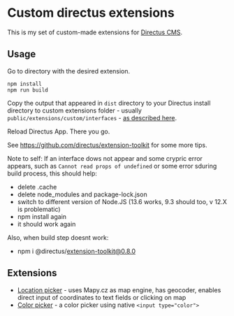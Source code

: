 Custom directus extensions
==========================

This is my set of custom-made extensions for [Directus CMS](https://github.com/directus/directus).

Usage
-----

Go to directory with the desired extension.
```
npm install
npm run build
```
Copy the output that appeared in `dist` directory to your Directus install directory to custom extensions folder - usually `public/extensions/custom/interfaces` - [as described here](https://docs.directus.io/extensions/).

Reload Directus App. There you go. 

See https://github.com/directus/extension-toolkit for some more tips.

Note to self: If an interface dows not appear and some crypric error appears, 
such as `Cannot read props of undefined` or some error sduring build process,
this should help:
- delete .cache
- delete node_modules and package-lock.json
- switch to different version of Node.JS (13.6 works, 9.3 should too, v 12.X is problematic)
- npm install again
- it should work again

Also, when build step doesnt work:
- npm i @directus/extension-toolkit@0.8.0

Extensions
----------

- [Location picker](map-picker-interface) - uses Mapy.cz as map engine, has geocoder, enables direct input of coordinates to text fields or clicking on map
- [Color picker](native-html-color-picker) - a color picker using native `<input type="color">`  
